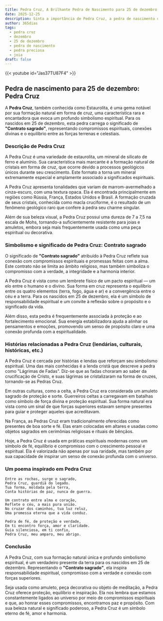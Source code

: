 ```yaml
---
title: Pedra Cruz, A Brilhante Pedra de Nascimento para 25 de dezembro
date: 2025-12-25
description: Sinta a importância de Pedra Cruz, a pedra de nascimento de 25 de dezembro que simboliza Contrato sagrado. Deixe que sua beleza e significado iluminem seu dia.
author: 365dias
tags:
  - pedra cruz
  - dezembro
  - 25 de dezembro
  - pedra de nascimento
  - pedra preciosa
  - joia
draft: false
---
```


{{< youtube id="Jas37TU87F4" >}}

## Pedra de nascimento para 25 de dezembro: Pedra Cruz

A **Pedra Cruz**, também conhecida como Estaurolita, é uma gema notável por sua formação natural em forma de cruz, uma característica rara e encantadora que evoca um profundo simbolismo espiritual. Para os nascidos em 25 de dezembro, esta pedra carrega o significado de **"Contrato sagrado"**, representando compromissos espirituais, conexões divinas e o equilíbrio entre as forças terrenas e celestiais.

### Descrição de Pedra Cruz

A Pedra Cruz é uma variedade de estaurolita, um mineral de silicato de ferro e alumínio. Sua característica mais marcante é a formação natural de cristais em forma de cruz, que ocorre devido a processos geológicos únicos durante seu crescimento. Este formato a torna um mineral extremamente especial e amplamente associado a significados espirituais.

A Pedra Cruz apresenta tonalidades que variam de marrom-avermelhado a cinza-escuro, com uma textura opaca. Ela é encontrada principalmente em regiões como Rússia, França, Estados Unidos e Brasil. A formação cruzada de seus cristais, conhecida como macla cruciforme, é o resultado de um fenômeno geológico raro que confere à pedra seu charme singular.

Além de sua beleza visual, a Pedra Cruz possui uma dureza de 7 a 7,5 na escala de Mohs, tornando-a suficientemente resistente para joias e amuletos, embora seja mais frequentemente usada como uma peça espiritual ou decorativa.

### Simbolismo e significado de Pedra Cruz: Contrato sagrado

O significado de **"Contrato sagrado"** atribuído à Pedra Cruz reflete sua conexão com compromissos espirituais e promessas feitas com a alma. Este contrato não se limita ao âmbito religioso, mas também simboliza o compromisso com a verdade, a integridade e a harmonia interior.

A Pedra Cruz é vista como um lembrete físico de um pacto espiritual — um elo entre o humano e o divino. Sua forma em cruz representa o equilíbrio entre os quatro elementos (terra, fogo, água e ar) e a convergência entre o céu e a terra. Para os nascidos em 25 de dezembro, ela é um símbolo de responsabilidade espiritual e um convite à reflexão sobre o propósito e o significado da vida.

Além disso, esta pedra é frequentemente associada à proteção e ao fortalecimento emocional. Sua energia estabilizadora ajuda a alinhar os pensamentos e emoções, promovendo um senso de propósito claro e uma conexão profunda com a espiritualidade.

### Histórias relacionadas a Pedra Cruz (lendárias, culturais, históricas, etc.)

A Pedra Cruz é cercada por histórias e lendas que reforçam seu simbolismo espiritual. Uma das mais conhecidas é a lenda cristã que descreve a pedra como "Lágrimas de Fadas". Diz-se que as fadas choraram ao saber da crucificação de Cristo, e suas lágrimas se cristalizaram na forma de cruzes, tornando-se as Pedras Cruz.

Em outras culturas, como a celta, a Pedra Cruz era considerada um amuleto sagrado de proteção e sorte. Guerreiros celtas a carregavam em batalhas como símbolo de força divina e proteção espiritual. Sua forma natural era vista como um sinal de que forças superiores estavam sempre presentes para guiar e proteger aqueles que acreditavam.

Na França, as Pedras Cruz eram tradicionalmente oferecidas como presentes de boa sorte e fé. Elas eram colocadas em altares e usadas como objetos sagrados em cerimônias religiosas e rituais de bênçãos.

Hoje, a Pedra Cruz é usada em práticas espirituais modernas como um símbolo de fé, equilíbrio e compromisso com o crescimento pessoal e espiritual. Ela é valorizada não apenas por sua raridade, mas também por sua capacidade de inspirar um senso de conexão profunda com o universo.

### Um poema inspirado em Pedra Cruz

```
Entre as rochas, surge o sagrado,  
Pedra Cruz, guardiã do legado.  
Tua forma, moldada pela terra,  
Conta histórias de paz, nunca de guerra.  

Um contrato entre alma e coração,  
Reflete o céu, a mais pura união.  
No cruzar dos caminhos, tua luz reluz,  
Uma promessa eterna que a vida conduz.  

Pedra de fé, de proteção e verdade,  
Em ti encontro força, amor e claridade.  
Guia silenciosa, em ti confio,  
Pedra Cruz, meu amparo, meu abrigo.
```

### Conclusão

A Pedra Cruz, com sua formação natural única e profundo simbolismo espiritual, é um verdadeiro presente da terra para os nascidos em 25 de dezembro. Representando o **"Contrato sagrado"**, ela inspira responsabilidade espiritual, compromisso com a verdade e conexão com forças superiores.

Seja usada como amuleto, peça decorativa ou objeto de meditação, a Pedra Cruz oferece proteção, equilíbrio e inspiração. Ela nos lembra que estamos constantemente ligados ao universo por meio de compromissos espirituais e que, ao honrar esses compromissos, encontramos paz e propósito. Com sua beleza natural e significado poderoso, a Pedra Cruz é um símbolo eterno de fé, amor e harmonia.